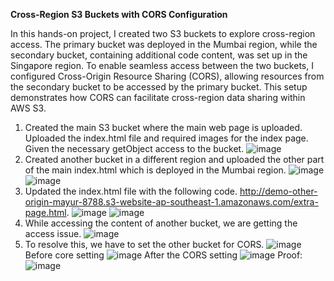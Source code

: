 **Cross-Region S3 Buckets with CORS Configuration**

In this hands-on project, I created two S3 buckets to explore cross-region access. The primary bucket was deployed in the Mumbai region, while the secondary bucket, containing additional code content, was set up in the Singapore region. 
To enable seamless access between the two buckets, I configured Cross-Origin Resource Sharing (CORS), allowing resources from the secondary bucket to be accessed by the primary bucket. 
This setup demonstrates how CORS can facilitate cross-region data sharing within AWS S3.

1.	Created the main S3 bucket where the main web page is uploaded. Uploaded the index.html file and required images for the index page. Given the necessary getObject access to the bucket.
![image](https://github.com/user-attachments/assets/501e8211-f480-4211-a11d-0e82acb5d96c)
2.	Created another bucket in a different region and uploaded the other part of the main index.html which is deployed in the Mumbai region.
![image](https://github.com/user-attachments/assets/5b1a267a-b751-4030-b9ce-baa16adbf128)
![image](https://github.com/user-attachments/assets/f94bd4fd-ba60-4728-be34-6e76b71a6bf7)
3.	Updated the index.html file with the following code.
http://demo-other-origin-mayur-8788.s3-website-ap-southeast-1.amazonaws.com/extra-page.html. 
![image](https://github.com/user-attachments/assets/1e52b047-bd20-4e46-bed2-b84492e8d4f3)
![image](https://github.com/user-attachments/assets/eef0f793-984b-42d3-8d04-26918fce4cbb)
4.	While accessing the content of another bucket, we are getting the access issue. 
![image](https://github.com/user-attachments/assets/fdc72f57-f667-4cd9-baa4-0001ab0b796c)
5.	To resolve this, we have to set the other bucket for CORS.
![image](https://github.com/user-attachments/assets/b1fc2738-3d75-4d3e-a6c8-61be2e840d91)
Before core setting
![image](https://github.com/user-attachments/assets/824bd598-4bc6-4171-9aa2-d17c5d7a18df)
After the CORS setting
![image](https://github.com/user-attachments/assets/26f3a9c1-26fc-4c85-b60c-18af33229081) 
Proof: 
![image](https://github.com/user-attachments/assets/3f4c2548-fd44-4c23-9ce6-4e4373e30950)
 
